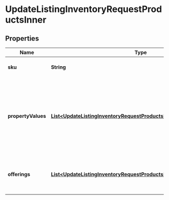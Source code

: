

# UpdateListingInventoryRequestProductsInner


## Properties

| Name | Type | Description | Notes |
|------------ | ------------- | ------------- | -------------|
|**sku** | **String** | The SKU string for the product |  [optional] |
|**propertyValues** | [**List&lt;UpdateListingInventoryRequestProductsInnerPropertyValuesInner&gt;**](UpdateListingInventoryRequestProductsInnerPropertyValuesInner.md) | A list of property value entries for this product. Note: parenthesis characters (&#x60;(&#x60; and &#x60;)&#x60;) are not allowed. |  [optional] |
|**offerings** | [**List&lt;UpdateListingInventoryRequestProductsInnerOfferingsInner&gt;**](UpdateListingInventoryRequestProductsInnerOfferingsInner.md) | A list of product offering entries for this product. |  |



